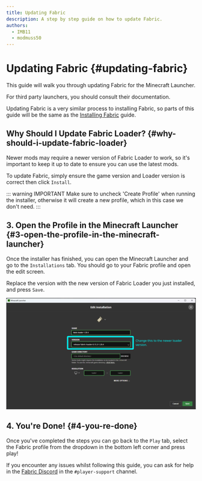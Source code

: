 ```yaml
---
title: Updating Fabric
description: A step by step guide on how to update Fabric.
authors:
  - IMB11
  - modmuss50
---
```


# Updating Fabric {#updating-fabric}

This guide will walk you through updating Fabric for the Minecraft Launcher.

For third party launchers, you should consult their documentation.

Updating Fabric is a very similar process to installing Fabric, so parts of this guide will be the same as the [Installing Fabric](./installing-fabric) guide.

## Why Should I Update Fabric Loader? {#why-should-i-update-fabric-loader}

Newer mods may require a newer version of Fabric Loader to work, so it's important to keep it up to date to ensure you can use the latest mods.

<!--@include: ./installing-fabric.md#common-->

To update Fabric, simply ensure the game version and Loader version is correct then click `Install`.

::: warning IMPORTANT
Make sure to uncheck 'Create Profile' when running the installer, otherwise it will create a new profile, which in this case we don't need.
:::

## 3. Open the Profile in the Minecraft Launcher {#3-open-the-profile-in-the-minecraft-launcher}

Once the installer has finished, you can open the Minecraft Launcher and go to the `Installations` tab. You should go to your Fabric profile and open the edit screen.

Replace the version with the new version of Fabric Loader you just installed, and press `Save`.

![Updating Fabric Loader version in the Minecraft Launcher](/assets/players/updating-fabric.png)

## 4. You're Done! {#4-you-re-done}

Once you've completed the steps you can go back to the `Play` tab, select the Fabric profile from the dropdown in the bottom left corner and press play!

If you encounter any issues whilst following this guide, you can ask for help in the [Fabric Discord](https://discord.gg/v6v4pMv) in the `#player-support` channel.
